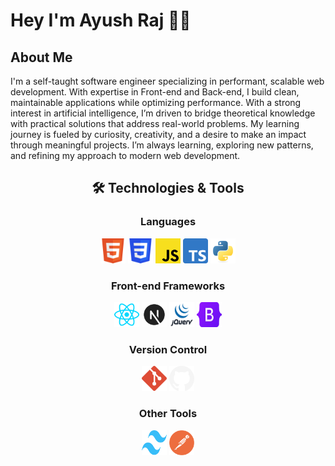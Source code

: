 # Hey I'm Ayush Raj 👋🏻

## About Me

I'm a self-taught software engineer specializing in performant, scalable web development. With expertise in Front-end and Back-end, I build clean, maintainable applications while optimizing performance. With a strong interest in artificial intelligence, I’m driven to bridge theoretical knowledge with practical solutions that address real-world problems. My learning journey is fueled by curiosity, creativity, and a desire to make an impact through meaningful projects. I’m always learning, exploring new patterns, and refining my approach to modern web development.

<div align="center">

## 🛠️ Technologies & Tools

### Languages

<div>
  <a href='https://developer.mozilla.org/en-US/docs/Web/HTML'><img src="./logos/html-logo.svg" title="HTML" alt="HTML" width="40" height="40"/></a>
  <a href="https://developer.mozilla.org/en-US/docs/Web/CSS"><img src="./logos/css-logo.svg" title="CSS" alt="CSS" width="40" height="40"/></a>
  <a href="https://developer.mozilla.org/en-US/docs/Web/JavaScript"><img src="./logos/javascript-logo.svg" title="Javascript" alt="Javascript" width="40" height="40"/></a>
  <a href="https://www.typescriptlang.org"><img src="./logos/typescript-logo.svg" title="Typescript" alt="Typescript" width="40" height="40"/></a>
  <a href="https://www.python.org/"><img src="./logos/Python.svg" title="Python" alt="Python" width="40" height="40"/></a>
</div>

### Front-end Frameworks

<div>
  <a href='https://react.dev/'><img src="./logos/react-logo.svg" title="React" alt="React" width="40" height="40"/></a>
  <a href='https://nextjs.org/'><img src="./logos/nextjs-logo.svg" title="Nextjs" alt="Nextjs" width="40" height="40"/></a>
  <a href="https://jquery.com/"><img src="./logos/jquery-vertical.svg" title="jQuery" alt="jQuery" width="40" height="40"/></a>
  <a href="https://getbootstrap.com/"><img src="./logos/Bootstrap_logo.svg" title="Bootstrap" alt="Bootstrap" width="40" height="40"/></a>
  
</div>

### Version Control

<div>
  <a href="https://git-scm.com/"><img src="./logos/git-logo.svg" title="Git" alt="Git" width="40" height="40"/></a>
  <a href="https://github.com/"><img src="./logos/github-logo.svg" title="GitHub" alt="GitHub" width="40" height="40"/></a>
</div>

### Other Tools

<div> 
  <a href="https://tailwindcss.com/"><img src="./logos/tailwindcss-logo.svg" title="Tailwind CSS" alt="Tailwind CSS" width="40" height="40"/></a>
  <a href="https://www.postman.com/"><img src="./logos/postman-icon.svg" title="Postman" alt="Postman" width="40" height="40"/></a>
</div>

</div>
